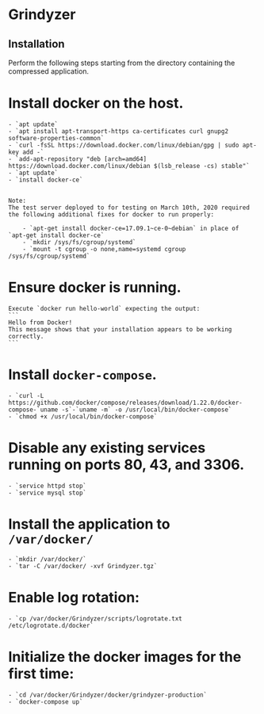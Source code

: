 # Grindyzer

## Installation

Perform the following steps starting from the directory containing the compressed application.

# Install docker on the host.

	- `apt update`
	- `apt install apt-transport-https ca-certificates curl gnupg2 software-properties-common`
	- `curl -fsSL https://download.docker.com/linux/debian/gpg | sudo apt-key add -`
	- `add-apt-repository "deb [arch=amd64] https://download.docker.com/linux/debian $(lsb_release -cs) stable"`
	- `apt update`
	- `install docker-ce`


	Note: 
	The test server deployed to for testing on March 10th, 2020 required the following additional fixes for docker to run properly:
	
		- `apt-get install docker-ce=17.09.1~ce-0~debian` in place of `apt-get install docker-ce`
		- `mkdir /sys/fs/cgroup/systemd`
		- `mount -t cgroup -o none,name=systemd cgroup /sys/fs/cgroup/systemd`

# Ensure docker is running.
	
	Execute `docker run hello-world` expecting the output:
	```
	Hello from Docker!
	This message shows that your installation appears to be working correctly.
	```


# Install `docker-compose`. 

	- `curl -L https://github.com/docker/compose/releases/download/1.22.0/docker-compose-`uname -s`-`uname -m` -o /usr/local/bin/docker-compose`
	- `chmod +x /usr/local/bin/docker-compose`


# Disable any existing services running on ports 80, 43, and 3306.

	- `service httpd stop`
	- `service mysql stop`

# Install the application to `/var/docker/`

	- `mkdir /var/docker/`
	- `tar -C /var/docker/ -xvf Grindyzer.tgz`

# Enable log rotation:

	- `cp /var/docker/Grindyzer/scripts/logrotate.txt /etc/logrotate.d/docker`

# Initialize the docker images for the first time:

	- `cd /var/docker/Grindyzer/docker/grindyzer-production`
	- `docker-compose up`
